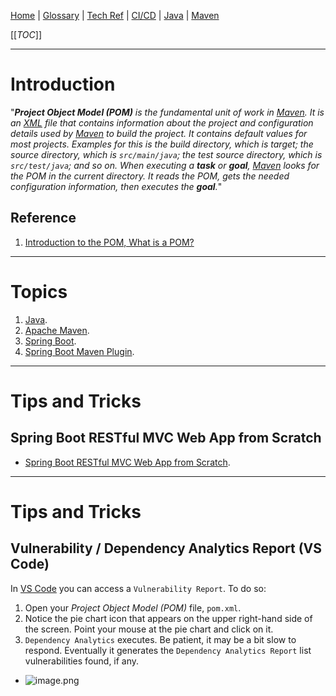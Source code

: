 [Home](/Slalom-LLC/Slalom-Consulting) | [Glossary](/Glossary) | [Tech Ref](/Tech-Ref) | [CI/CD](/Tech-Ref/Software-Development/DevOps-\(Development-and-IT-Operations\)/CI-CD-\(Continuous-Integration-%2D-Continuous-Delivery\)) | [Java](/Tech-Ref/Software-Development/Java) | [Maven](/Tech-Ref/Apache-Software-Foundation/Apache-Maven)

[[_TOC_]]

---
# Introduction
"_***Project Object Model (POM)*** is the fundamental unit of work in [Maven](/Tech-Ref/Apache-Software-Foundation/Apache-Maven). It is an [XML](/Tech-Ref/Software-Development/Markup-Language/XML-\(eXtensible-Markup-Language\)) file that contains information about the project and configuration details used by [Maven](/Tech-Ref/Apache-Software-Foundation/Apache-Maven) to build the project. It contains default values for most projects. Examples for this is the build directory, which is target; the source directory, which is `src/main/java`; the test source directory, which is `src/test/java`; and so on. When executing a **task** or **goal**, [Maven](/Tech-Ref/Apache-Software-Foundation/Apache-Maven) looks for the POM in the current directory. It reads the POM, gets the needed configuration information, then executes the **goal**._"

## Reference
1. [Introduction to the POM, What is a POM?](https://maven.apache.org/guides/introduction/introduction-to-the-pom.html#What_is_a_POM)

---
# Topics
1. [Java](/Tech-Ref/Software-Development/Java).
1. [Apache Maven](/Tech-Ref/Apache-Software-Foundation/Apache-Maven).
1. [Spring Boot](/Tech-Ref/Software-Development/Java/Java-Platform-Editions/Jakarta-EE-\(Enterprise-Edition\)/Spring-Framework/Spring-Boot).
1. [Spring Boot Maven Plugin](/Tech-Ref/Software-Development/Java/Java-Platform-Editions/Jakarta-EE-\(Enterprise-Edition\)/Spring-Framework/Spring-Boot/Maven-Plugin-\(Spring-Boot\)).

---
# Tips and Tricks

## Spring Boot RESTful MVC Web App from Scratch
- [Spring Boot RESTful MVC Web App from Scratch](/Tech-Ref/Software-Development/Java/Java-Platform-Editions/Jakarta-EE-\(Enterprise-Edition\)/Spring-Framework/Spring-Boot/App-from-Scratch,-Spring-Boot-RESTful-MVC-Web).

---
# Tips and Tricks

## Vulnerability / Dependency Analytics Report (VS Code)
In [VS Code](/Tech-Ref/Microsoft/Visual-Studio/VS-Code-\(Visual-Studio-Code\)) you can access a `Vulnerability Report`. To do so:
1. Open your _Project Object Model (POM)_ file, `pom.xml`.
1. Notice the pie chart icon that appears on the upper right-hand side of the screen. Point your mouse at the pie chart and click on it. 
1. `Dependency Analytics` executes. Be patient, it may be a bit slow to respond. Eventually it generates the `Dependency Analytics Report` list vulnerabilities found, if any.
- ![image.png](/.attachments/image-3afc517f-4be0-44ab-9c22-ac4afc68bf2d.png)
